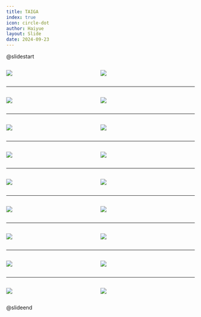 ```yaml
---
title: TAIGA
index: true
icon: circle-dot
author: Haiyue
layout: Slide
date: 2024-09-23
---
```

 
@slidestart

<div style="display:flex">
<div style="flex:1">

![](https://raw.githubusercontent.com/yclord/reading/refs/heads/master/english/Level-W/TAIGA/001.webp)
</div>
<div style="flex:1">

![](https://raw.githubusercontent.com/yclord/reading/refs/heads/master/english/Level-W/TAIGA/002.webp)
</div>
</div>

---

<div style="display:flex">
<div style="flex:1">

![](https://raw.githubusercontent.com/yclord/reading/refs/heads/master/english/Level-W/TAIGA/003.webp)
</div>
<div style="flex:1">

![](https://raw.githubusercontent.com/yclord/reading/refs/heads/master/english/Level-W/TAIGA/004.webp)
</div>
</div>

---

<div style="display:flex">
<div style="flex:1">

![](https://raw.githubusercontent.com/yclord/reading/refs/heads/master/english/Level-W/TAIGA/005.webp)
</div>
<div style="flex:1">

![](https://raw.githubusercontent.com/yclord/reading/refs/heads/master/english/Level-W/TAIGA/006.webp)
</div>
</div>

---

<div style="display:flex">
<div style="flex:1">

![](https://raw.githubusercontent.com/yclord/reading/refs/heads/master/english/Level-W/TAIGA/007.webp)
</div>
<div style="flex:1">

![](https://raw.githubusercontent.com/yclord/reading/refs/heads/master/english/Level-W/TAIGA/008.webp)
</div>
</div>

---

<div style="display:flex">
<div style="flex:1">

![](https://raw.githubusercontent.com/yclord/reading/refs/heads/master/english/Level-W/TAIGA/009.webp)
</div>
<div style="flex:1">

![](https://raw.githubusercontent.com/yclord/reading/refs/heads/master/english/Level-W/TAIGA/010.webp)
</div>
</div>

---

<div style="display:flex">
<div style="flex:1">

![](https://raw.githubusercontent.com/yclord/reading/refs/heads/master/english/Level-W/TAIGA/011.webp)
</div>
<div style="flex:1">

![](https://raw.githubusercontent.com/yclord/reading/refs/heads/master/english/Level-W/TAIGA/012.webp)
</div>
</div>

---

<div style="display:flex">
<div style="flex:1">

![](https://raw.githubusercontent.com/yclord/reading/refs/heads/master/english/Level-W/TAIGA/013.webp)
</div>
<div style="flex:1">

![](https://raw.githubusercontent.com/yclord/reading/refs/heads/master/english/Level-W/TAIGA/014.webp)
</div>
</div>

---

<div style="display:flex">
<div style="flex:1">

![](https://raw.githubusercontent.com/yclord/reading/refs/heads/master/english/Level-W/TAIGA/015.webp)
</div>
<div style="flex:1">

![](https://raw.githubusercontent.com/yclord/reading/refs/heads/master/english/Level-W/TAIGA/016.webp)
</div>
</div>

---

<div style="display:flex">
<div style="flex:1">

![](https://raw.githubusercontent.com/yclord/reading/refs/heads/master/english/Level-W/TAIGA/017.webp)
</div>
<div style="flex:1">

![](https://raw.githubusercontent.com/yclord/reading/refs/heads/master/english/Level-W/TAIGA/018.webp)
</div>
</div>

@slideend